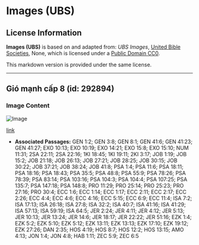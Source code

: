 # Images (UBS)

## License Information

**Images (UBS)** is based on and adapted from: _UBS Images_, [United Bible Societies](https://unitedbiblesocieties.org/), None, which is licensed under a [Public Domain CC0](https://creativecommons.org/public-domain/cc0/).

This markdown version is provided under the same license.



--------------------------------

## Gió mạnh cấp 8 (id: 292894)

### Image Content

![Image](https://cdn.aquifer.bible/aquifer-content/resources/Media/WEB-0251_gale_force_winds.jpg)

[link](https://cdn.aquifer.bible/aquifer-content/resources/Media/WEB-0251_gale_force_winds.jpg)

* **Associated Passages:** GEN 1:2; GEN 3:8; GEN 8:1; GEN 41:6; GEN 41:23; GEN 41:27; EXO 10:13; EXO 10:19; EXO 14:21; EXO 15:8; EXO 15:10; NUM 11:31; 2SA 22:11; 2SA 22:16; 1KI 18:45; 1KI 19:11; 2KI 3:17; JOB 1:19; JOB 15:2; JOB 21:18; JOB 26:13; JOB 27:21; JOB 28:25; JOB 30:15; JOB 30:22; JOB 37:21; JOB 38:24; JOB 41:8; PSA 1:4; PSA 11:6; PSA 18:11; PSA 18:16; PSA 18:43; PSA 35:5; PSA 48:8; PSA 55:9; PSA 78:26; PSA 78:39; PSA 83:14; PSA 103:16; PSA 104:3; PSA 104:4; PSA 107:25; PSA 135:7; PSA 147:18; PSA 148:8; PRO 11:29; PRO 25:14; PRO 25:23; PRO 27:16; PRO 30:4; ECC 1:6; ECC 1:14; ECC 1:17; ECC 2:11; ECC 2:17; ECC 2:26; ECC 4:4; ECC 4:6; ECC 4:16; ECC 5:15; ECC 6:9; ECC 11:4; ISA 7:2; ISA 17:13; ISA 26:18; ISA 27:8; ISA 32:2; ISA 40:7; ISA 41:16; ISA 41:29; ISA 57:13; ISA 59:19; ISA 64:5; JER 2:24; JER 4:11; JER 4:12; JER 5:13; JER 10:13; JER 13:24; JER 14:6; JER 18:17; JER 22:22; JER 51:16; EZK 1:4; EZK 5:2; EZK 5:10; EZK 5:12; EZK 13:11; EZK 13:13; EZK 17:10; EZK 19:12; EZK 27:26; DAN 2:35; HOS 4:19; HOS 8:7; HOS 12:2; HOS 13:15; AMO 4:13; JON 1:4; JON 4:8; HAB 1:11; ZEC 5:9; ZEC 6:5


